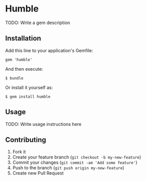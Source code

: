 # Humble

TODO: Write a gem description

## Installation

Add this line to your application's Gemfile:

    gem 'humble'

And then execute:

    $ bundle

Or install it yourself as:

    $ gem install humble

## Usage

TODO: Write usage instructions here

## Contributing

1. Fork it
2. Create your feature branch (`git checkout -b my-new-feature`)
3. Commit your changes (`git commit -am 'Add some feature'`)
4. Push to the branch (`git push origin my-new-feature`)
5. Create new Pull Request
